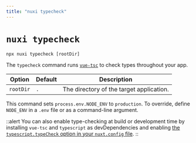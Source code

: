 ```yaml
---
title: "nuxi typecheck"
---
```


# `nuxi typecheck`

```{bash}
npx nuxi typecheck [rootDir]
```

The `typecheck` command runs [`vue-tsc`](https://github.com/johnsoncodehk/volar/tree/master/packages/vue-tsc) to check types throughout your app.

Option        | Default          | Description
-------------------------|-----------------|------------------
`rootDir` | `.` | The directory of the target application.

This command sets `process.env.NODE_ENV` to `production`. To override, define `NODE_ENV` in a `.env` file or as a command-line argument.

::alert
You can also enable type-checking at build or development time by installing `vue-tsc` and `typescript` as devDependencies and enabling [the `typescript.typeCheck` option in your `nuxt.config` file](/api/configuration/nuxt.config#typescript).
::
